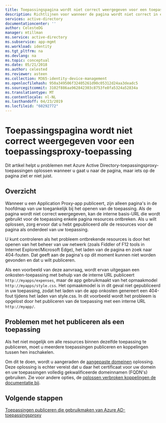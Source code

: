 ```yaml
---
title: Toepassingspagina wordt niet correct weergegeven voor een toepassingsproxy-toepassing | Microsoft Docs
description: Richtlijnen voor wanneer de pagina wordt niet correct in een toepassing voor een toepassingsproxy weergegeven hebt geïntegreerd met Azure AD
services: active-directory
documentationcenter: ''
author: CelesteDG
manager: mtillman
ms.service: active-directory
ms.subservice: app-mgmt
ms.workload: identity
ms.tgt_pltfrm: na
ms.devlang: na
ms.topic: conceptual
ms.date: 05/21/2018
ms.author: celested
ms.reviewer: asteen
ms.collection: M365-identity-device-management
ms.openlocfilehash: 950a349506f32405261d90c05312d24aa3deadc5
ms.sourcegitcommit: 3102f886aa962842303c8753fe8fa5324a52834a
ms.translationtype: MT
ms.contentlocale: nl-NL
ms.lasthandoff: 04/23/2019
ms.locfileid: "60292772"
---
```

# <a name="application-page-does-not-display-correctly-for-an-application-proxy-application"></a>Toepassingspagina wordt niet correct weergegeven voor een toepassingsproxy-toepassing

Dit artikel helpt u problemen met Azure Active Directory-toepassingsproxy-toepassingen oplossen wanneer u gaat u naar de pagina, maar iets op de pagina ziet er niet juist.

## <a name="overview"></a>Overzicht
Wanneer u een Application Proxy-app publiceert, zijn alleen pagina's in de hoofdmap van uw toegankelijk bij het openen van de toepassing. Als de pagina wordt niet correct weergegeven, kan de interne basis-URL die wordt gebruikt voor de toepassing enkele pagina resources ontbreken. Als u wilt oplossen, zorg ervoor dat u hebt gepubliceerd *alle* de resources voor de pagina als onderdeel van uw toepassing.

U kunt controleren als het probleem ontbrekende resources is door het openen van het beheer van uw netwerk (zoals Fiddler of F12 tools in Internet Explorer/Microsoft Edge), het laden van de pagina en zoek naar 404-fouten. Dat geeft aan de pagina's op dit moment kunnen niet worden gevonden en dat u wilt publiceren.

Als een voorbeeld van deze aanvraag, wordt ervan uitgegaan een onkosten-toepassing met behulp van de interne URL publiceert `http://myapps/expenses`, maar de app gebruikmaakt van het opmaakmodel `http://myapps/style.css`. Het opmaakmodel is in dit geval niet gepubliceerd in uw toepassing, zodat het laden van de app onkosten genereert een 404-fout tijdens het laden van style.css. In dit voorbeeld wordt het probleem is opgelost door het publiceren van de toepassing met een interne URL `http://myapp/`.

## <a name="problems-with-publishing-as-one-application"></a>Problemen met het publiceren als een toepassing

Als het niet mogelijk om alle resources binnen dezelfde toepassing te publiceren, moet u meerdere toepassingen publiceren en koppelingen tussen hen inschakelen.

Om dit te doen, wordt u aangeraden de [aangepaste domeinen](application-proxy-configure-custom-domain.md) oplossing. Deze oplossing is echter vereist dat u daar het certificaat voor uw domein en uw toepassingen volledig gekwalificeerde domeinnamen (FQDN's) gebruiken. Zie voor andere opties, de [oplossen verbroken koppelingen de documentatie bij](application-proxy-page-links-broken-problem.md).

## <a name="next-steps"></a>Volgende stappen
[Toepassingen publiceren die gebruikmaken van Azure AD-toepassingsproxy](application-proxy-add-on-premises-application.md)
